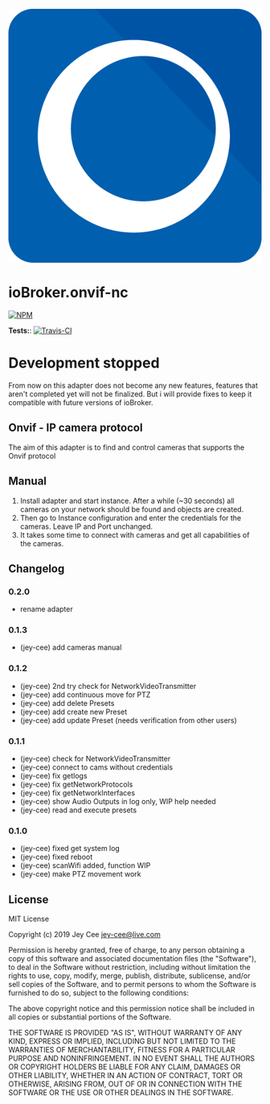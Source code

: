 ![Logo](admin/onvif-icon.png)
# ioBroker.onvif-nc


[![NPM](https://nodei.co/npm/iobroker.onvif-alt.png?downloads=true)](https://nodei.co/npm/iobroker.onvif-alt/)

**Tests:**: [![Travis-CI](http://img.shields.io/travis/jey-cee/ioBroker.onvif-alt/master.svg)](https://travis-ci.org/jey-cee/ioBroker.onvif-alt)

# Development stopped
From now on this adapter does not become any new features, features that aren't completed yet will not be finalized.
But i will provide fixes to keep it compatible with future versions of ioBroker.

## Onvif - IP camera protocol

The aim of this adapter is to find and control cameras that supports the Onvif protocol

## Manual

1. Install adapter and start instance. 
After a while (~30 seconds) all cameras on your network should be found and objects are created.
2. Then go to Instance configuration and enter the credentials for the cameras. Leave IP and Port unchanged.
3. It takes some time to connect with cameras and get all capabilities of the cameras.


## Changelog

### 0.2.0
* rename adapter

### 0.1.3
* (jey-cee) add cameras manual

### 0.1.2
* (jey-cee) 2nd try check for NetworkVideoTransmitter
* (jey-cee) add continuous move for PTZ
* (jey-cee) add delete Presets
* (jey-cee) add create new Preset
* (jey-cee) add update Preset (needs verification from other users)

### 0.1.1
* (jey-cee) check for NetworkVideoTransmitter
* (jey-cee) connect to cams without credentials
* (jey-cee) fix getlogs
* (jey-cee) fix getNetworkProtocols
* (jey-cee) fix getNetworkInterfaces
* (jey-cee) show Audio Outputs in log only, WIP help needed
* (jey-cee) read and execute presets

### 0.1.0
* (jey-cee) fixed get system log
* (jey-cee) fixed reboot
* (jey-cee) scanWifi added, function WIP
* (jey-cee) make PTZ movement work

## License
MIT License

Copyright (c) 2019 Jey Cee <jey-cee@live.com>

Permission is hereby granted, free of charge, to any person obtaining a copy
of this software and associated documentation files (the "Software"), to deal
in the Software without restriction, including without limitation the rights
to use, copy, modify, merge, publish, distribute, sublicense, and/or sell
copies of the Software, and to permit persons to whom the Software is
furnished to do so, subject to the following conditions:

The above copyright notice and this permission notice shall be included in all
copies or substantial portions of the Software.

THE SOFTWARE IS PROVIDED "AS IS", WITHOUT WARRANTY OF ANY KIND, EXPRESS OR
IMPLIED, INCLUDING BUT NOT LIMITED TO THE WARRANTIES OF MERCHANTABILITY,
FITNESS FOR A PARTICULAR PURPOSE AND NONINFRINGEMENT. IN NO EVENT SHALL THE
AUTHORS OR COPYRIGHT HOLDERS BE LIABLE FOR ANY CLAIM, DAMAGES OR OTHER
LIABILITY, WHETHER IN AN ACTION OF CONTRACT, TORT OR OTHERWISE, ARISING FROM,
OUT OF OR IN CONNECTION WITH THE SOFTWARE OR THE USE OR OTHER DEALINGS IN THE
SOFTWARE.
